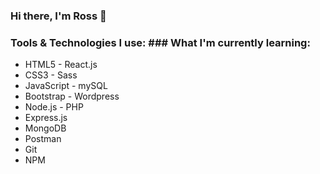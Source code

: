 ### Hi there, I'm Ross 👋

### Tools & Technologies I use:                             ### What I'm currently learning:  
- HTML5                                                     - React.js
- CSS3                                                      - Sass
- JavaScript                                                - mySQL
- Bootstrap                                                 - Wordpress
- Node.js                                                   - PHP
- Express.js
- MongoDB
- Postman
- Git
- NPM


